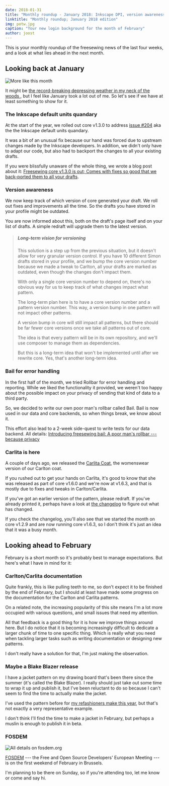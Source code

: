 ```yaml
---
date: 2018-01-31
title: "Monthly roundup - January 2018: Inkscape DPI, version awareness, Bail, and Carlita"
linktitle: "Monthly roundup; January 2018 edition"
img: potw.jpg
caption: "Your new login background for the month of February"
author: joost
---
```


This is your monthly roundup of the freesewing news of the last four weeks, and a look at what lies ahead in the next month.

## Looking back at January

![More like this month](coffee.gif)

It might be [the record-breaking depressing weather in my neck of the woods ](https://www.theguardian.com/world/2018/jan/19/aint-no-sunshine-winter-darkest-europe), but I feel like January took a lot out of me. So let's see if we have at least something to show for it.

### The Inkscape default units quandary

At the start of the year, we rolled out core v1.3.0 to address [issue #204](https://github.com/freesewing/core/issues/204) aka the the Inkscape default units quandary.

It was a bit of an unusual fix because our hand was forced due to upstream changes made by the Inkscape developers. In addition, we didn't only have to adapt our code, but also had to backport the changes to all your existing drafts.

If you were blissfully unaware of the whole thing, we wrote a blog post about it: [Freesewing core v1.3.0 is out; Comes with fixes so good that we back-ported them to all your drafts](https://joost.freesewing.org/blog/core-v1.3.0-is-out/).

### Version awareness

We now keep track of which version of core generated your draft. We roll out fixes and improvements all the time. So the drafts you have stored in your profile might be outdated.

You are now informed about this, both on the draft's page itself and on your list of drafts. A simple redraft will upgrade them to the latest version.

> ##### Long-term vision for versioning
> 
> This solution is a step up from the previous situation, but it doesn't allow for very granular version control. If you have 10 different Simon drafts stored in your profile, and we bump the core version number because we made a tweak to Carlton, all your drafts are marked as outdated, even though the changes don't impact them.
> 
> With only a single core version number to depend on, there's no obvious way for us to keep track of what changes impact what pattern.
> 
> The long-term plan here is to have a core version number and a pattern version number. This way, a version bump in one pattern will not impact other patterns.
> 
> A version bump in core will still impact all patterns, but there should be far fewer core versions once we take all patterns out of core.
> 
> The idea is that every pattern will be in its own repository, and we'll use composer to manage them as dependencies.
> 
> But this is a long-term idea that won't be implemented until after we rewrite core. Yes, that's another long-term idea.

### Bail for error handling

In the first half of the month, we tried Rollbar for error handling and reporting. While we liked the functionality it provided, we weren't too happy about the possible impact on your privacy of sending that kind of data to a third party.

So, we decided to write our own poor man's rollbar called Bail. Bail is now used in our data and core backends, so when things break, we know about it.

This effort also lead to a 2-week side-quest to write tests for our data backend. All details: [Introducing freesewing bail: A poor man's rollbar \--- because privacy](/blog/introducing-bail/)

### Carlita is here

A couple of days ago, we released the [Carlita Coat](/patterns/carlita), the womenswear version of our Carlton coat.

If you rushed out to get your hands on Carlita, it's good to know that she was released as part of core v1.6.0 and we're now at v1.6.3, and that is mostly due to fixes and tweaks in Carlton/Carlita.

If you've got an earlier version of the pattern, please redraft. If you've already printed it, perhaps have a look at [the changelog](https://github.com/freesewing/core/blob/develop/CHANGELOG.md) to figure out what has changed.

If you check the changelog, you'll also see that we started the month on core v1.2.9 and are now running core v1.6.3, so I don't think it's just an idea that it was a busy month.

## Looking ahead to February

February is a short month so it's probably best to manage expectations. But here's what I have in mind for it:

### Carlton/Carlita documentation

Quite frankly, this is like pulling teeth to me, so don't expect it to be finished by the end of February, but I should at least have made some progress on the documentation for the Carlton and Carlita patterns.

On a related note, the increasing popularity of this site means I'm a lot more occupied with various questions, and small issues that need my attention.

All that feedback is a good thing for it is how we improve things around here. But I do notice that it is becoming increasingly difficult to dedicate a larger chunk of time to one specific thing. Which is really what you need when tackling larger tasks such as writing documentation or designing new patterns.

I don't really have a solution for that, I'm just making the observation.

### Maybe a Blake Blazer release

I have a jacket pattern on my drawing board that's been there since the summer (it's called the Blake Blazer). I really should just take out some time to wrap it up and publish it, but I've been reluctant to do so because I can't seem to find the time to actually make the jacket.

I've used the pattern before for [my refashioners make this year](/blog/the-refashioners-2017/), but that's not exactly a very representative example.

I don't think I'll find the time to make a jacket in February, but perhaps a muslin is enough to publish it in beta.

### FOSDEM

![All details on fosdem.org](fosdem.png)

[FOSDEM](http://fosdem.org/) \--- the Free and Open Source Developers' European Meeting \--- is on the first weekend of February in Brussels.

I'm planning to be there on Sunday, so if you're attending too, let me know or come and say hi.